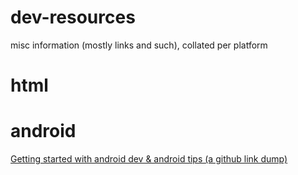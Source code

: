 dev-resources
=============

misc information (mostly links and such), collated per platform

html
====

android
=======
[Getting started with android dev & android tips (a github link dump)](https://github.com/nstevens/androidguide/wiki)
